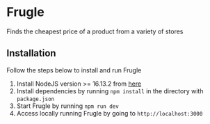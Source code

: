 # Frugle

Finds the cheapest price of a product from a variety of stores


## Installation
Follow the steps below to install and run Frugle

1. Install NodeJS version >= 16.13.2 from [here](https://nodejs.org/en/)
2. Install dependencies by running `npm install` in the directory with `package.json`
3. Start Frugle by running `npm run dev`
4. Access locally running Frugle by going to `http://localhost:3000`